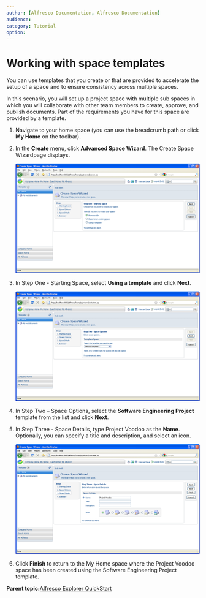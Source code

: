 ```yaml
---
author: [Alfresco Documentation, Alfresco Documentation]
audience: 
category: Tutorial
option: 
---
```


# Working with space templates

You can use templates that you create or that are provided to accelerate the setup of a space and to ensure consistency across multiple spaces.

In this scenario, you will set up a project space with multiple sub spaces in which you will collaborate with other team members to create, approve, and publish documents. Part of the requirements you have for this space are provided by a template.

1.  Navigate to your home space \(you can use the breadcrumb path or click **My Home** on the toolbar\).

2.  In the **Create** menu, click **Advanced Space Wizard**. The Create Space Wizardpage displays.

    ![Create Space Wizard: Step One](../images/im-createspacewiz-step1.png)

3.  In Step One - Starting Space, select **Using a template** and click **Next**.

    ![Create Space Wizard: Step Two](../images/im-createspacewiz-step2.png)

4.  In Step Two – Space Options, select the **Software Engineering Project** template from the list and click **Next**.

5.  In Step Three - Space Details, type Project Voodoo as the **Name**. Optionally, you can specify a title and description, and select an icon.

    ![Create Space Wizard: Step Three](../images/im-createspacewiz-step3.png)

6.  Click **Finish** to return to the My Home space where the Project Voodoo space has been created using the Software Engineering Project template.


**Parent topic:**[Alfresco Explorer QuickStart](../concepts/cgs-intro.md)

